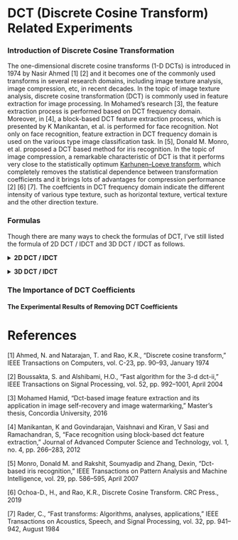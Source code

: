 # DCT (Discrete Cosine Transform) Related Experiments

### Introduction of Discrete Cosine Transformation

The one-dimensional discrete cosine transforms (1-D DCTs) is introduced in 1974 by Nasir Ahmed [1] [2] and it becomes one of the commonly used transforms in several research domains, including image texture analysis, image compression, etc, in recent decades. In the topic of image texture analysis, discrete cosine transformation (DCT) is commonly used in feature extraction for image processing. In Mohamed’s research [3], the feature extraction process is performed based on DCT frequency domain. Moreover, in [4], a block-based DCT feature extraction process, which is presented by K Manikantan, et al. is performed for face recognition. Not only on face recognition, feature extraction in DCT frequency domain is used on the various type image classification task. In [5], Donald M. Monro, et al. proposed a DCT based method for iris recognition. In the topic of image compression, a remarkable characteristic of DCT is that it performs very close to the statistically optimum [Karhunen–Loeve transform](https://en.wikipedia.org/wiki/Kosambi%E2%80%93Karhunen%E2%80%93Lo%C3%A8ve_theorem), which completely removes the statistical dependence between transformation coefficients and it brings lots of advantages for compression performance [2] [6] [7]. The coeffcients in DCT frequency domain indicate the different intensity of various type texture, such as horizontal texture, vertical texture and the other direction texture.

### Formulas

Though there are many ways to check the formulas of DCT, I've still listed the formula of 2D DCT / IDCT and 3D DCT / IDCT as follows.

<a name="2D_DCT_IDCT"></a>
<details close><summary><b>2D DCT / IDCT</b></summary>
<p>

For an image block of size $N \times N$, its 2D DCT can be calculated:

$$
\begin{equation}
	\begin{split}
		{X(k_{1}, k_{2})} = {\frac {2}{N}} \epsilon_{k_{1}} \epsilon_{k_{2}} \sum_{{n_1 = 0}}^{N - 1} \sum_{{n_2 = 0}}^{N - 1} x(n_{1}, n_{2}) \\
		\times \cos({\frac {\pi}{2N} (2n_{1} + 1)k_{1}}) \\
		\times \cos({\frac {\pi}{2N} (2n_{2} + 1)k_{2}})
	\end{split}
	\label{eq:2DDCTMainFormula1}
\end{equation}
$$

where

$$
\begin{equation}
	\begin{split}
		k_{1} = 0, 1, \dots, N - 1 \\ 
		k_{2} = 0, 1, \dots, N - 1 \\
		\epsilon_{k_{i}} = 
		\begin{cases}
			\frac{1}{\sqrt{2}} & \text{for $k_{i} = 0$} \\
			1 & \text{otherwise}
		\end{cases}
		i = 1, 2
	\end{split}
	\label{2DDCTMainFormulaDetail1}
\end{equation}
$$

Besides 2D DCT, the 2D IDCT can be expressed as follows:

$$
\begin{equation}
	\begin{split}
		{x(n_{1}, n_{2})} = \sum_{{k_1 = 0}}^{N - 1} \sum_{{k_2 = 0}}^{N - 1} \epsilon_{k_{1}} \epsilon_{k_{2}} X(k_{1}, k_{2}) \\
		\times \cos({\frac {\pi}{2N} (2n_{1} + 1)k_{1}}) \\
		\times \cos({\frac {\pi}{2N} (2n_{2} + 1)k_{2}})
	\end{split}
	\label{2DIDCTMainFormula1}
\end{equation}
$$

The formula above is the version with size $N \times N$ DCT. If the size is not square shaped, the formula of size $N_{1} \times N_{2}$ DCT is listed as follows:

$$
\begin{equation}
	\begin{split}
		{X(k_{1}, k_{2})} = {\frac {2}{ \sqrt{N_{1} N_{2}} }} \epsilon_{k_{1}} \epsilon_{k_{2}} \sum_{{n_1 = 0}}^{N_1 - 1} \sum_{{n_2 = 0}}^{N_2 - 1} x(n_{1}, n_{2}) \\
		\times \cos({\frac {\pi}{2N_{1}} (2n_{1} + 1)k_{1}}) \\
		\times \cos({\frac {\pi}{2N_{2}} (2n_{2} + 1)k_{2}})
	\end{split}
	\label{2DDCTMainFormula2}
\end{equation}
$$

where

$$
\begin{equation}
	\begin{split}
		k_{1} = 0, 1, \dots, N_{1} - 1 \\ 
		k_{2} = 0, 1, \dots, N_{2} - 1 \\
		\epsilon_{k_{i}} = 
		\begin{cases}
			\frac{1}{\sqrt{2}} & \text{for $k_{i} = 0$} \\
			1 & \text{otherwise}
		\end{cases}
		i = 1, 2
	\end{split}
	\label{2DDCTMainFormulaDetail2}
\end{equation}
$$

The formula of size $N_{1} \times N_{2}$ IDCT can be expressed as follows.

$$
\begin{equation}
	\begin{split}
		{x(n_{1}, n_{2})} = \sum_{{k_1 = 0}}^{N_1 - 1} \sum_{{k_2 = 0}}^{N_2 - 1} \epsilon_{k_{1}} \epsilon_{k_{2}} X(k_{1}, k_{2}) \\
		\times \cos({\frac {\pi}{2N_{1}} (2n_{1} + 1)k_{1}}) \\
		\times \cos({\frac {\pi}{2N_{2}} (2n_{2} + 1)k_{2}})
	\end{split}
	\label{2DIDCTMainFormula2}
\end{equation}
$$

</p>
</details>


<a name="3D_DCT_IDCT"></a>
<details close><summary><b>3D DCT / IDCT</b></summary>
<p>

The formulas of 3D discrete cosine transformation are listed as below.

The 3D discrete cosine transformation $X(k_{1}, k_{2}, k_{3})$ of size $N_{1} \times N_{2} \times N_{3}$ is

$$
\begin{equation}
	\begin{split}
		{X(k_{1}, k_{2}, k_{3})} = {\frac {8}{N_{1} N_{2} N_{3}}} \epsilon_{k_{1}} \epsilon_{k_{2}} \epsilon_{k_{3}} \sum_{{n_1 = 0}}^{N_1 - 1} \sum_{{n_2 = 0}}^{N_2 - 1} \sum_{{n_3 = 0}}^{N_3 - 1} x(n_{1}, n_{2}, n_{3}) \\
		\times \cos({\frac {\pi}{2N_{1}} (2n_{1} + 1)k_{1}}) \\
		\times \cos({\frac {\pi}{2N_{2}} (2n_{2} + 1)k_{2}}) \\
		\times \cos({\frac {\pi}{2N_{3}} (2n_{3} + 1)k_{3}})
	\end{split}
	\label{eq:3DDCTMainFormula}
\end{equation}
$$

where

$$
%	Reference: https://tex.stackexchange.com/a/337352/208106
\begin{equation}
	\begin{split}
		k_{1} = 0, 1, \dots, N_{1} - 1 \\ 
		k_{2} = 0, 1, \dots, N_{2} - 1 \\ 
		k_{3} = 0, 1, \dots, N_{3} - 1 \\
		\epsilon_{k_{i}} = 
		\begin{cases}
			\frac{1}{\sqrt{2}} & \text{for $k_{i} = 0$} \\
			1 & \text{otherwise}
		\end{cases}
		i = 1, 2, 3
	\end{split}
	\label{eq:3DDCTMainFormulaDetail}
\end{equation}
$$

The 3D inverse discrete cosine transformation $x(n_{1}, n_{2}, n_{3})$ of size $N_{1} \times N_{2} \times N_{3}$ is

$$
\begin{equation}
	\begin{split}
		{x(n_{1}, n_{2}, n_{3})} = \sum_{{k_1 = 0}}^{N_1 - 1} \sum_{{k_2 = 0}}^{N_2 - 1} \sum_{{k_3 = 0}}^{N_3 - 1} \epsilon_{k_{1}} \epsilon_{k_{2}} \epsilon_{k_{3}} X(k_{1}, k_{2}, k_{3}) \\
		\times \cos({\frac {\pi}{2N_{1}} (2n_{1} + 1)k_{1}}) \\
		\times \cos({\frac {\pi}{2N_{2}} (2n_{2} + 1)k_{2}}) \\
		\times \cos({\frac {\pi}{2N_{3}} (2n_{3} + 1)k_{3}})
	\end{split}
	\label{3DIDCTMainFormula}
\end{equation}
$$

where

$$
%	Reference: https://tex.stackexchange.com/a/337352/208106
\begin{equation}
	\begin{split}
		n_{1} = 0, 1, \dots, N_{1} - 1 \\ 
		n_{2} = 0, 1, \dots, N_{2} - 1 \\ 
		n_{3} = 0, 1, \dots, N_{3} - 1 \\
		\epsilon_{k_{i}} = 
		\begin{cases}
			\frac{1}{\sqrt{2}} & \text{for $k_{i} = 0$} \\
			1 & \text{otherwise}
		\end{cases}
		i = 1, 2, 3
	\end{split}
	\label{3DIDCTMainFormulaDetail}
\end{equation}
$$





</p>
</details>


### The Importance of DCT Coefficients

#### The Experimental Results of Removing DCT Coefficients




# References

[1] Ahmed, N. and Natarajan, T. and Rao, K.R., “Discrete cosine transform,” IEEE Transactions on Computers, vol. C-23, pp. 90–93, January 1974
    
[2] Boussakta, S. and Alshibami, H.O., “Fast algorithm for the 3-d dct-ii,” IEEE Transactions on Signal Processing, vol. 52, pp. 992–1001, April 2004
    
[3] Mohamed Hamid, “Dct-based image feature extraction and its application in image self-recovery and image watermarking,” Master’s thesis, Concordia University,
2016
    
[4] Manikantan, K and Govindarajan, Vaishnavi and Kiran, V Sasi and Ramachandran, S, “Face recognition using block-based dct feature extraction,” Journal of Advanced Computer Science and Technology, vol. 1, no. 4, pp. 266–283, 2012
    
[5] Monro, Donald M. and Rakshit, Soumyadip and Zhang, Dexin, “Dct-based iris recognition,” IEEE Transactions on Pattern Analysis and Machine Intelligence, vol. 29, pp. 586–595, April 2007
    
[6] Ochoa-D., H., and Rao, K.R., Discrete Cosine Transform. CRC Press., 2019
    
[7] Rader, C., “Fast transforms: Algorithms, analyses, applications,” IEEE Transactions on Acoustics, Speech, and Signal Processing, vol. 32, pp. 941–942, August 1984











